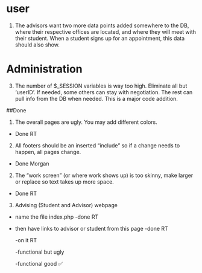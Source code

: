 # user

1. The advisors want two more data points added somewhere to the DB, where their respective offices are located, and where they will meet with their student. When a student signs up for an appointment, this data should also show.


# Administration


3. The number of $_SESSION variables is way too high. Eliminate all but ‘userID’. If needed, some others can stay with negotiation. The rest can pull info from the DB when needed. This is a major code addition.

 
      

##Done

1. The overall pages are ugly. You may add different colors.

 * Done RT

2. All footers should be an inserted “include” so if a change needs to happen, all pages change.

  * Done Morgan

2. The “work screen” (or where work shows up) is too skinny, make larger or replace so text takes up more space.

 * Done RT
3. Advising (Student and Advisor) webpage 


  * name the file index.php -done RT
  * then have links to advisor or student from this page -done RT
  
	-on it RT

	-functional but ugly

	-functional good &#9989;

